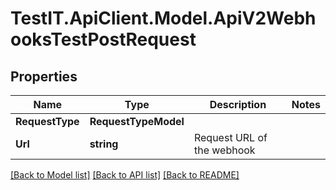 # TestIT.ApiClient.Model.ApiV2WebhooksTestPostRequest

## Properties

Name | Type | Description | Notes
------------ | ------------- | ------------- | -------------
**RequestType** | **RequestTypeModel** |  | 
**Url** | **string** | Request URL of the webhook | 

[[Back to Model list]](../README.md#documentation-for-models) [[Back to API list]](../README.md#documentation-for-api-endpoints) [[Back to README]](../README.md)

